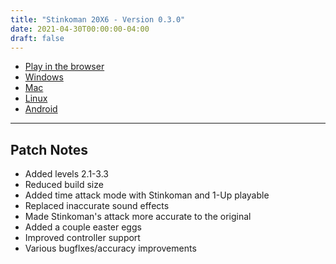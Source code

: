 ```yaml
---
title: "Stinkoman 20X6 - Version 0.3.0"
date: 2021-04-30T00:00:00-04:00
draft: false
---
```


- [Play in the browser](https://storage.ratheronfire.com/stinkoman/0.3.0/web)
- [Windows](https://storage.ratheronfire.com/stinkoman/0.3.0/stinkoman-windows.zip)
- [Mac](https://storage.ratheronfire.com/stinkoman/0.3.0/stinkoman-mac.zip)
- [Linux](https://storage.ratheronfire.com/stinkoman/0.3.0/stinkoman-linux.zip)
- [Android](https://storage.ratheronfire.com/stinkoman/0.3.0/stinkoman-android.apk)

-----

## Patch Notes

- Added levels 2.1-3.3
- Reduced build size
- Added time attack mode with Stinkoman and 1-Up playable
- Replaced inaccurate sound effects
- Made Stinkoman's attack more accurate to the original
- Added a couple easter eggs
- Improved controller support
- Various bugflxes/accuracy improvements